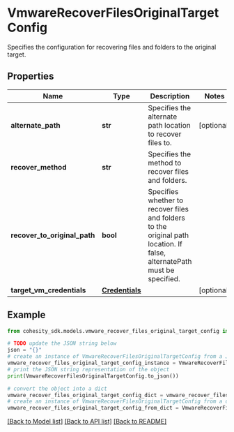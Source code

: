 # VmwareRecoverFilesOriginalTargetConfig

Specifies the configuration for recovering files and folders to the original target.

## Properties

Name | Type | Description | Notes
------------ | ------------- | ------------- | -------------
**alternate_path** | **str** | Specifies the alternate path location to recover files to. | [optional] 
**recover_method** | **str** | Specifies the method to recover files and folders. | 
**recover_to_original_path** | **bool** | Specifies whether to recover files and folders to the original path location. If false, alternatePath must be specified. | 
**target_vm_credentials** | [**Credentials**](Credentials.md) |  | [optional] 

## Example

```python
from cohesity_sdk.models.vmware_recover_files_original_target_config import VmwareRecoverFilesOriginalTargetConfig

# TODO update the JSON string below
json = "{}"
# create an instance of VmwareRecoverFilesOriginalTargetConfig from a JSON string
vmware_recover_files_original_target_config_instance = VmwareRecoverFilesOriginalTargetConfig.from_json(json)
# print the JSON string representation of the object
print(VmwareRecoverFilesOriginalTargetConfig.to_json())

# convert the object into a dict
vmware_recover_files_original_target_config_dict = vmware_recover_files_original_target_config_instance.to_dict()
# create an instance of VmwareRecoverFilesOriginalTargetConfig from a dict
vmware_recover_files_original_target_config_from_dict = VmwareRecoverFilesOriginalTargetConfig.from_dict(vmware_recover_files_original_target_config_dict)
```
[[Back to Model list]](../README.md#documentation-for-models) [[Back to API list]](../README.md#documentation-for-api-endpoints) [[Back to README]](../README.md)


